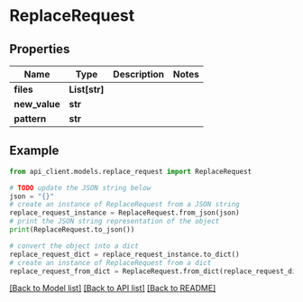 # ReplaceRequest


## Properties

Name | Type | Description | Notes
------------ | ------------- | ------------- | -------------
**files** | **List[str]** |  | 
**new_value** | **str** |  | 
**pattern** | **str** |  | 

## Example

```python
from api_client.models.replace_request import ReplaceRequest

# TODO update the JSON string below
json = "{}"
# create an instance of ReplaceRequest from a JSON string
replace_request_instance = ReplaceRequest.from_json(json)
# print the JSON string representation of the object
print(ReplaceRequest.to_json())

# convert the object into a dict
replace_request_dict = replace_request_instance.to_dict()
# create an instance of ReplaceRequest from a dict
replace_request_from_dict = ReplaceRequest.from_dict(replace_request_dict)
```
[[Back to Model list]](../README.md#documentation-for-models) [[Back to API list]](../README.md#documentation-for-api-endpoints) [[Back to README]](../README.md)


